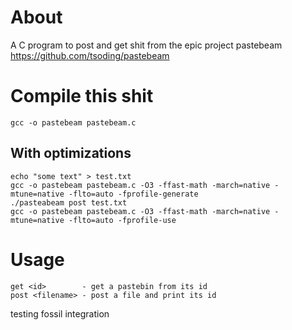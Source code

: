 # About

A C program to post and get shit from the epic project pastebeam https://github.com/tsoding/pastebeam

# Compile this shit

```console
gcc -o pastebeam pastebeam.c
```

## With optimizations

```
echo "some text" > test.txt
gcc -o pastebeam pastebeam.c -O3 -ffast-math -march=native -mtune=native -flto=auto -fprofile-generate
./pasteabeam post test.txt
gcc -o pastebeam pastebeam.c -O3 -ffast-math -march=native -mtune=native -flto=auto -fprofile-use
```

# Usage

```
get <id>        - get a pastebin from its id
post <filename> - post a file and print its id
```

testing fossil integration
